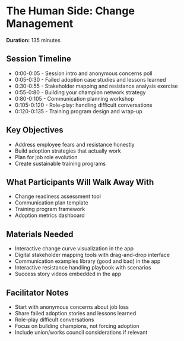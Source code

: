 # The Human Side: Change Management

**Duration:** 135 minutes

## Session Timeline
- 0:00-0:05 - Session intro and anonymous concerns poll
- 0:05-0:30 - Failed adoption case studies and lessons learned
- 0:30-0:55 - Stakeholder mapping and resistance analysis exercise
- 0:55-0:80 - Building your champion network strategy
- 0:80-0:105 - Communication planning workshop
- 0:105-0:120 - Role-play: handling difficult conversations
- 0:120-0:135 - Training program design and wrap-up

## Key Objectives
- Address employee fears and resistance honestly
- Build adoption strategies that actually work
- Plan for job role evolution
- Create sustainable training programs

## What Participants Will Walk Away With
- Change readiness assessment tool
- Communication plan template
- Training program framework
- Adoption metrics dashboard

## Materials Needed
- Interactive change curve visualization in the app
- Digital stakeholder mapping tools with drag-and-drop interface
- Communication examples library (good and bad) in the app
- Interactive resistance handling playbook with scenarios
- Success story videos embedded in the app

## Facilitator Notes
- Start with anonymous concerns about job loss
- Share failed adoption stories and lessons learned
- Role-play difficult conversations
- Focus on building champions, not forcing adoption
- Include union/works council considerations if relevant